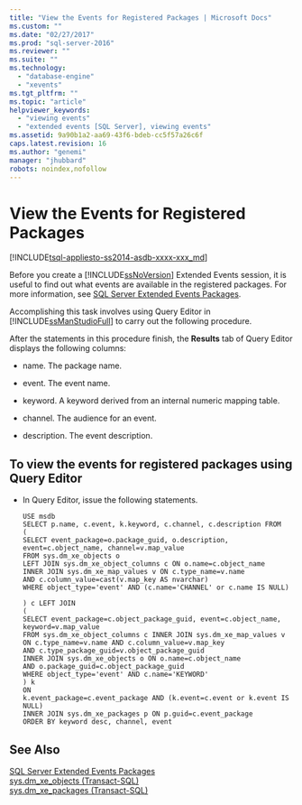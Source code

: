 ```yaml
---
title: "View the Events for Registered Packages | Microsoft Docs"
ms.custom: ""
ms.date: "02/27/2017"
ms.prod: "sql-server-2016"
ms.reviewer: ""
ms.suite: ""
ms.technology: 
  - "database-engine"
  - "xevents"
ms.tgt_pltfrm: ""
ms.topic: "article"
helpviewer_keywords: 
  - "viewing events"
  - "extended events [SQL Server], viewing events"
ms.assetid: 9a90b1a2-aa69-43f6-bdeb-cc5f57a26c6f
caps.latest.revision: 16
ms.author: "genemi"
manager: "jhubbard"
robots: noindex,nofollow
---
```

# View the Events for Registered Packages
[!INCLUDE[tsql-appliesto-ss2014-asdb-xxxx-xxx_md](../a9retired/includes/tsql-appliesto-ss2014-asdb-xxxx-xxx-md.md)]

  Before you create a [!INCLUDE[ssNoVersion](../a9notintoc/includes/ssnoversion-md.md)] Extended Events session, it is useful to find out what events are available in the registered packages. For more information, see [SQL Server Extended Events Packages](../relational-databases/extended-events/sql-server-extended-events-packages.md).  
  
 Accomplishing this task involves using Query Editor in [!INCLUDE[ssManStudioFull](../a9notintoc/includes/ssmanstudiofull-md.md)] to carry out the following procedure.  
  
 After the statements in this procedure finish, the **Results** tab of Query Editor displays the following columns:  
  
-   name. The package name.  
  
-   event. The event name.  
  
-   keyword. A keyword derived from an internal numeric mapping table.  
  
-   channel. The audience for an event.  
  
-   description. The event description.  
  
## To view the events for registered packages using Query Editor  
  
-   In Query Editor, issue the following statements.  
  
    ```  
    USE msdb  
    SELECT p.name, c.event, k.keyword, c.channel, c.description FROM  
    (  
    SELECT event_package=o.package_guid, o.description,   
    event=c.object_name, channel=v.map_value  
    FROM sys.dm_xe_objects o  
    LEFT JOIN sys.dm_xe_object_columns c ON o.name=c.object_name  
    INNER JOIN sys.dm_xe_map_values v ON c.type_name=v.name   
    AND c.column_value=cast(v.map_key AS nvarchar)  
    WHERE object_type='event' AND (c.name='CHANNEL' or c.name IS NULL)  
  
    ) c LEFT JOIN   
    (  
    SELECT event_package=c.object_package_guid, event=c.object_name,   
    keyword=v.map_value  
    FROM sys.dm_xe_object_columns c INNER JOIN sys.dm_xe_map_values v   
    ON c.type_name=v.name AND c.column_value=v.map_key   
    AND c.type_package_guid=v.object_package_guid  
    INNER JOIN sys.dm_xe_objects o ON o.name=c.object_name   
    AND o.package_guid=c.object_package_guid  
    WHERE object_type='event' AND c.name='KEYWORD'   
    ) k  
    ON  
    k.event_package=c.event_package AND (k.event=c.event or k.event IS NULL)  
    INNER JOIN sys.dm_xe_packages p ON p.guid=c.event_package  
    ORDER BY keyword desc, channel, event  
    ```  
  
## See Also  
 [SQL Server Extended Events Packages](../relational-databases/extended-events/sql-server-extended-events-packages.md)   
 [sys.dm_xe_objects &#40;Transact-SQL&#41;](../relational-databases/reference/system-dynamic-management-views/sys.dm-xe-objects-transact-sql.md)   
 [sys.dm_xe_packages &#40;Transact-SQL&#41;](../relational-databases/reference/system-dynamic-management-views/sys.dm-xe-packages-transact-sql.md)  
  
  